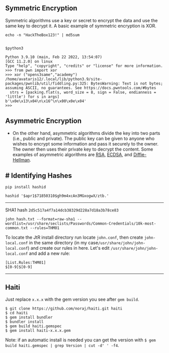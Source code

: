  ## Symmetric Encryption

Symmetric algorithms use a key or secret to encrypt the data and use the same key to decrypt it. A basic example of symmetric encryption is XOR.

```
echo -n "HackTheBox123!" | md5sum

```

```

$python3

Python 3.9.10 (main, Feb 22 2022, 13:54:07) 
[GCC 11.2.0] on linux
Type "help", "copyright", "credits" or "license" for more information.
>>> from pwn import xor
>>> xor ("opens3same","academy")
/home/avataris12/.local/lib/python3.9/site-packages/pwnlib/util/fiddling.py:325: BytesWarning: Text is not bytes; assuming ASCII, no guarantees. See https://docs.pwntools.com/#bytes
  strs = [packing.flat(s, word_size = 8, sign = False, endianness = 'little') for s in args]
b'\x0e\x13\x04\n\x16^\n\x00\x0e\x04'
>>> 

```

## Asymmetric Encryption
- On the other hand, asymmetric algorithms divide the key into two parts (i.e., public and private). The public key can be given to anyone who wishes to encrypt some information and pass it securely to the owner. The owner then uses their private key to decrypt the content. Some examples of asymmetric algorithms are [RSA](https://en.wikipedia.org/wiki/RSA_(cryptosystem)), [ECDSA](https://en.wikipedia.org/wiki/Elliptic_Curve_Digital_Signature_Algorithm), and [Diffie-Hellman](https://en.wikipedia.org/wiki/Diffie%E2%80%93Hellman_key_exchange).


## # Identifying Hashes
```
pip install hashid
```

```
hashid '$apr1$71850310$gh9m4xcAn3MGxogwX/ztb.'

```

---

SHA1 hash `2d5c517a4f7a14dcb38329d228a7d18a3b78ce83`

```
john hash.txt --format=raw-sha1 --wordlist=/usr/share/seclists/Passwords/Common-Credentials/10k-most-common.txt --rules=THM01

```

To locate the JtR install directory run locate `john.conf`, then create `john-local.conf` in the same directory (in my case`/usr/share/john/john-local.conf`) and create our rules in here.
Let's edit `/usr/share/john/john-local.conf` and add a new rule:  

```
[List.Rules:THM01]
$[0-9]$[0-9]

```

--- 
## Haiti
Just replace `x.x.x` with the gem version you see after `gem build`.

```
$ git clone https://github.com/noraj/haiti.git haiti
$ cd haiti
$ gem install bundler
$ bundler install
$ gem build haiti.gemspec
$ gem install haiti-x.x.x.gem
```

Note: if an automatic install is needed you can get the version with `$ gem build haiti.gemspec | grep Version | cut -d' ' -f4`.
